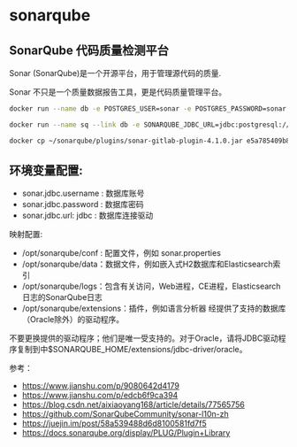 # sonarqube

## SonarQube 代码质量检测平台

Sonar (SonarQube)是一个开源平台，用于管理源代码的质量.

Sonar 不只是一个质量数据报告工具，更是代码质量管理平台。

```bash
docker run --name db -e POSTGRES_USER=sonar -e POSTGRES_PASSWORD=sonar -d postgres

docker run --name sq --link db -e SONARQUBE_JDBC_URL=jdbc:postgresql://db:5432/sonar -p 9000:9000 -d sonarqube

docker cp ~/sonarqube/plugins/sonar-gitlab-plugin-4.1.0.jar e5a785409b80:/opt/sonarqube/extensions/plugins
```

## 环境变量配置:

- sonar.jdbc.username : 数据库账号
- sonar.jdbc.password : 数据库密码
- sonar.jdbc.url: jdbc : 数据库连接驱动

映射配置:

- /opt/sonarqube/conf : 配置文件，例如 sonar.properties
- /opt/sonarqube/data：数据文件，例如嵌入式H2数据库和Elasticsearch索引
- /opt/sonarqube/logs：包含有关访问，Web进程，CE进程，Elasticsearch日志的SonarQube日志
- /opt/sonarqube/extensions：插件，例如语言分析器 经提供了支持的数据库（Oracle除外）的驱动程序。

不要更换提供的驱动程序；他们是唯一受支持的。对于Oracle，请将JDBC驱动程序复制到中$SONARQUBE_HOME/extensions/jdbc-driver/oracle。


参考：

- https://www.jianshu.com/p/9080642d4179
- https://www.jianshu.com/p/edcb6f9ca394
- https://blog.csdn.net/aixiaoyang168/article/details/77565756
- https://github.com/SonarQubeCommunity/sonar-l10n-zh
- https://juejin.im/post/58a539488d6d8100581fd7f5
- https://docs.sonarqube.org/display/PLUG/Plugin+Library
